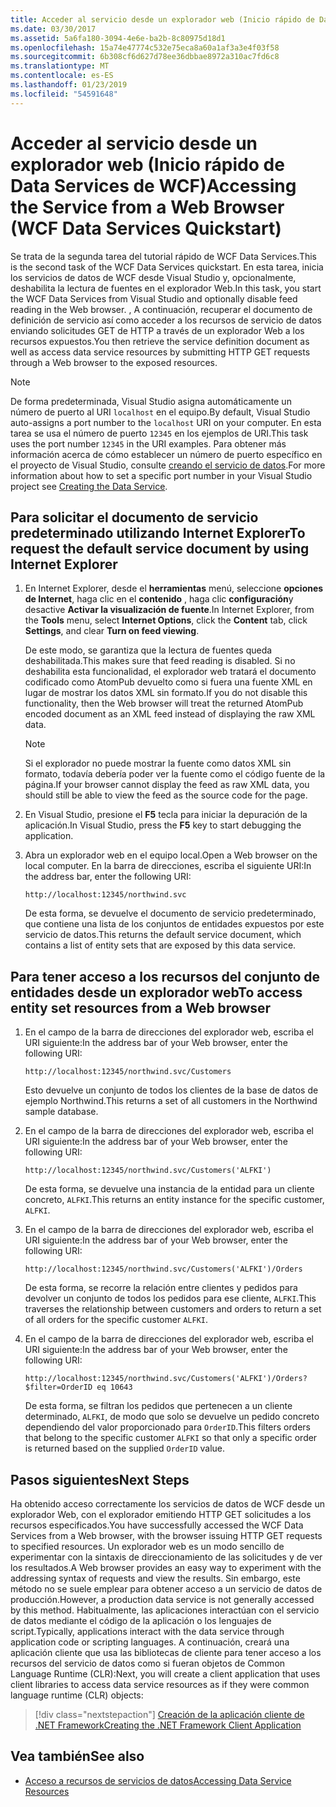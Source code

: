 ```yaml
---
title: Acceder al servicio desde un explorador web (Inicio rápido de Data Services de WCF)
ms.date: 03/30/2017
ms.assetid: 5a6fa180-3094-4e6e-ba2b-8c80975d18d1
ms.openlocfilehash: 15a74e47774c532e75eca8a60a1af3a3e4f03f58
ms.sourcegitcommit: 6b308cf6d627d78ee36dbbae8972a310ac7fd6c8
ms.translationtype: MT
ms.contentlocale: es-ES
ms.lasthandoff: 01/23/2019
ms.locfileid: "54591648"
---
```

# <a name="accessing-the-service-from-a-web-browser-wcf-data-services-quickstart"></a><span data-ttu-id="88977-102">Acceder al servicio desde un explorador web (Inicio rápido de Data Services de WCF)</span><span class="sxs-lookup"><span data-stu-id="88977-102">Accessing the Service from a Web Browser (WCF Data Services Quickstart)</span></span>

<span data-ttu-id="88977-103">Se trata de la segunda tarea del tutorial rápido de WCF Data Services.</span><span class="sxs-lookup"><span data-stu-id="88977-103">This is the second task of the WCF Data Services quickstart.</span></span> <span data-ttu-id="88977-104">En esta tarea, inicia los servicios de datos de WCF desde Visual Studio y, opcionalmente, deshabilita la lectura de fuentes en el explorador Web.</span><span class="sxs-lookup"><span data-stu-id="88977-104">In this task, you start the WCF Data Services from Visual Studio and optionally disable feed reading in the Web browser.</span></span> <span data-ttu-id="88977-105">, A continuación, recuperar el documento de definición de servicio así como acceder a los recursos de servicio de datos enviando solicitudes GET de HTTP a través de un explorador Web a los recursos expuestos.</span><span class="sxs-lookup"><span data-stu-id="88977-105">You then retrieve the service definition document as well as access data service resources by submitting HTTP GET requests through a Web browser to the exposed resources.</span></span>

> [!NOTE]
> <span data-ttu-id="88977-106">De forma predeterminada, Visual Studio asigna automáticamente un número de puerto al URI `localhost` en el equipo.</span><span class="sxs-lookup"><span data-stu-id="88977-106">By default, Visual Studio auto-assigns a port number to the `localhost` URI on your computer.</span></span> <span data-ttu-id="88977-107">En esta tarea se usa el número de puerto `12345` en los ejemplos de URI.</span><span class="sxs-lookup"><span data-stu-id="88977-107">This task uses the port number `12345` in the URI examples.</span></span> <span data-ttu-id="88977-108">Para obtener más información acerca de cómo establecer un número de puerto específico en el proyecto de Visual Studio, consulte [creando el servicio de datos](../../../../docs/framework/data/wcf/creating-the-data-service.md).</span><span class="sxs-lookup"><span data-stu-id="88977-108">For more information about how to set a specific port number in your Visual Studio project see [Creating the Data Service](../../../../docs/framework/data/wcf/creating-the-data-service.md).</span></span>

## <a name="to-request-the-default-service-document-by-using-internet-explorer"></a><span data-ttu-id="88977-109">Para solicitar el documento de servicio predeterminado utilizando Internet Explorer</span><span class="sxs-lookup"><span data-stu-id="88977-109">To request the default service document by using Internet Explorer</span></span>

1.  <span data-ttu-id="88977-110">En Internet Explorer, desde el **herramientas** menú, seleccione **opciones de Internet**, haga clic en el **contenido** , haga clic **configuración**y desactive  **Activar la visualización de fuente**.</span><span class="sxs-lookup"><span data-stu-id="88977-110">In Internet Explorer, from the **Tools** menu, select **Internet Options**, click the **Content** tab, click **Settings**, and clear **Turn on feed viewing**.</span></span>

     <span data-ttu-id="88977-111">De este modo, se garantiza que la lectura de fuentes queda deshabilitada.</span><span class="sxs-lookup"><span data-stu-id="88977-111">This makes sure that feed reading is disabled.</span></span> <span data-ttu-id="88977-112">Si no deshabilita esta funcionalidad, el explorador web tratará el documento codificado como AtomPub devuelto como si fuera una fuente XML en lugar de mostrar los datos XML sin formato.</span><span class="sxs-lookup"><span data-stu-id="88977-112">If you do not disable this functionality, then the Web browser will treat the returned AtomPub encoded document as an XML feed instead of displaying the raw XML data.</span></span>

    > [!NOTE]
    > <span data-ttu-id="88977-113">Si el explorador no puede mostrar la fuente como datos XML sin formato, todavía debería poder ver la fuente como el código fuente de la página.</span><span class="sxs-lookup"><span data-stu-id="88977-113">If your browser cannot display the feed as raw XML data, you should still be able to view the feed as the source code for the page.</span></span>

2.  <span data-ttu-id="88977-114">En Visual Studio, presione el **F5** tecla para iniciar la depuración de la aplicación.</span><span class="sxs-lookup"><span data-stu-id="88977-114">In Visual Studio, press the **F5** key to start debugging the application.</span></span>

3.  <span data-ttu-id="88977-115">Abra un explorador web en el equipo local.</span><span class="sxs-lookup"><span data-stu-id="88977-115">Open a Web browser on the local computer.</span></span> <span data-ttu-id="88977-116">En la barra de direcciones, escriba el siguiente URI:</span><span class="sxs-lookup"><span data-stu-id="88977-116">In the address bar, enter the following URI:</span></span>

    ```
    http://localhost:12345/northwind.svc
    ```

     <span data-ttu-id="88977-117">De esta forma, se devuelve el documento de servicio predeterminado, que contiene una lista de los conjuntos de entidades expuestos por este servicio de datos.</span><span class="sxs-lookup"><span data-stu-id="88977-117">This returns the default service document, which contains a list of entity sets that are exposed by this data service.</span></span>

## <a name="to-access-entity-set-resources-from-a-web-browser"></a><span data-ttu-id="88977-118">Para tener acceso a los recursos del conjunto de entidades desde un explorador web</span><span class="sxs-lookup"><span data-stu-id="88977-118">To access entity set resources from a Web browser</span></span>

1.  <span data-ttu-id="88977-119">En el campo de la barra de direcciones del explorador web, escriba el URI siguiente:</span><span class="sxs-lookup"><span data-stu-id="88977-119">In the address bar of your Web browser, enter the following URI:</span></span>

    ```
    http://localhost:12345/northwind.svc/Customers
    ```

     <span data-ttu-id="88977-120">Esto devuelve un conjunto de todos los clientes de la base de datos de ejemplo Northwind.</span><span class="sxs-lookup"><span data-stu-id="88977-120">This returns a set of all customers in the Northwind sample database.</span></span>

2.  <span data-ttu-id="88977-121">En el campo de la barra de direcciones del explorador web, escriba el URI siguiente:</span><span class="sxs-lookup"><span data-stu-id="88977-121">In the address bar of your Web browser, enter the following URI:</span></span>

    ```
    http://localhost:12345/northwind.svc/Customers('ALFKI')
    ```

     <span data-ttu-id="88977-122">De esta forma, se devuelve una instancia de la entidad para un cliente concreto, `ALFKI`.</span><span class="sxs-lookup"><span data-stu-id="88977-122">This returns an entity instance for the specific customer, `ALFKI`.</span></span>

3.  <span data-ttu-id="88977-123">En el campo de la barra de direcciones del explorador web, escriba el URI siguiente:</span><span class="sxs-lookup"><span data-stu-id="88977-123">In the address bar of your Web browser, enter the following URI:</span></span>

    ```
    http://localhost:12345/northwind.svc/Customers('ALFKI')/Orders
    ```

     <span data-ttu-id="88977-124">De esta forma, se recorre la relación entre clientes y pedidos para devolver un conjunto de todos los pedidos para ese cliente, `ALFKI`.</span><span class="sxs-lookup"><span data-stu-id="88977-124">This traverses the relationship between customers and orders to return a set of all orders for the specific customer `ALFKI`.</span></span>

4.  <span data-ttu-id="88977-125">En el campo de la barra de direcciones del explorador web, escriba el URI siguiente:</span><span class="sxs-lookup"><span data-stu-id="88977-125">In the address bar of your Web browser, enter the following URI:</span></span>

    ```
    http://localhost:12345/northwind.svc/Customers('ALFKI')/Orders?$filter=OrderID eq 10643
    ```

     <span data-ttu-id="88977-126">De esta forma, se filtran los pedidos que pertenecen a un cliente determinado, `ALFKI`, de modo que solo se devuelve un pedido concreto dependiendo del valor proporcionado para `OrderID`.</span><span class="sxs-lookup"><span data-stu-id="88977-126">This filters orders that belong to the specific customer `ALFKI` so that only a specific order is returned based on the supplied `OrderID` value.</span></span>

## <a name="next-steps"></a><span data-ttu-id="88977-127">Pasos siguientes</span><span class="sxs-lookup"><span data-stu-id="88977-127">Next Steps</span></span>

<span data-ttu-id="88977-128">Ha obtenido acceso correctamente los servicios de datos de WCF desde un explorador Web, con el explorador emitiendo HTTP GET solicitudes a los recursos especificados.</span><span class="sxs-lookup"><span data-stu-id="88977-128">You have successfully accessed the WCF Data Services from a Web browser, with the browser issuing HTTP GET requests to specified resources.</span></span> <span data-ttu-id="88977-129">Un explorador web es un modo sencillo de experimentar con la sintaxis de direccionamiento de las solicitudes y de ver los resultados.</span><span class="sxs-lookup"><span data-stu-id="88977-129">A Web browser provides an easy way to experiment with the addressing syntax of requests and view the results.</span></span> <span data-ttu-id="88977-130">Sin embargo, este método no se suele emplear para obtener acceso a un servicio de datos de producción.</span><span class="sxs-lookup"><span data-stu-id="88977-130">However, a production data service is not generally accessed by this method.</span></span> <span data-ttu-id="88977-131">Habitualmente, las aplicaciones interactúan con el servicio de datos mediante el código de la aplicación o los lenguajes de script.</span><span class="sxs-lookup"><span data-stu-id="88977-131">Typically, applications interact with the data service through application code or scripting languages.</span></span> <span data-ttu-id="88977-132">A continuación, creará una aplicación cliente que usa las bibliotecas de cliente para tener acceso a los recursos del servicio de datos como si fueran objetos de Common Language Runtime (CLR):</span><span class="sxs-lookup"><span data-stu-id="88977-132">Next, you will create a client application that uses client libraries to access data service resources as if they were common language runtime (CLR) objects:</span></span>

> [!div class="nextstepaction"]
> [<span data-ttu-id="88977-133">Creación de la aplicación cliente de .NET Framework</span><span class="sxs-lookup"><span data-stu-id="88977-133">Creating the .NET Framework Client Application</span></span>](../../../../docs/framework/data/wcf/creating-the-dotnet-client-application-wcf-data-services-quickstart.md)

## <a name="see-also"></a><span data-ttu-id="88977-134">Vea también</span><span class="sxs-lookup"><span data-stu-id="88977-134">See also</span></span>

- [<span data-ttu-id="88977-135">Acceso a recursos de servicios de datos</span><span class="sxs-lookup"><span data-stu-id="88977-135">Accessing Data Service Resources</span></span>](../../../../docs/framework/data/wcf/accessing-data-service-resources-wcf-data-services.md)
